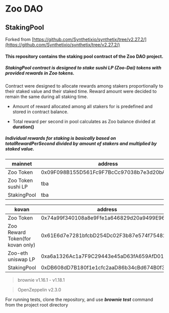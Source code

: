# Zoo DAO 
## StakingPool

Forked from 
[https://github.com/Synthetixio/synthetix/tree/v2.27.2/](https://github.com/Synthetixio/synthetix/tree/v2.27.2/)

#### This repository contains the staking pool contract of the Zoo DAO project.

##### StakingPool contract is designed to stake sushi LP (Zoo-Dai) tokens with provided rewards in Zoo tokens.

Contract were designed to allocate rewards among stakers proportionally to their staked value and their staked time.
Reward amount were decided to remain the same during all staking time.

* Amount of reward allocated among all stakers for is predefined and stored in contract balance.

* Total reward per second in pool calculates as Zoo balance divided at **duration()**


##### Individual rewards for staking is basically based on totalRewardPerSecond divided by amount of stakers and multiplied by staked value.

| mainnet | address |
| --- | --- |
| Zoo Token | 0x09F098B155D561Fc9F7BcCc97038b7e3d20bAF74 |
| Zoo Token sushi LP | tba |
| StakingPool | tba |

| kovan | address |
| --- | --- |
| Zoo Token | 0x74a99f340108a8e9Ffe1a646829d20a9499E9687 |
| Zoo Reward Token(for kovan only) | 0x61E6d7e7281bfcbD254Dc02F3b87e574f754826c |
| Zoo-eth uniswap LP | 0xa6a1326Ac1a7F9C29443e45aD63fA659AfD01d4d |
| StakingPool | 0xDB608dD7B180f1e1cfc2aaD86b34cBd674B0f3B7 |

> brownie  v1.16.1 - v1.18.1

> OpenZeppelin  v2.3.0

For running tests, clone the repository, and use ***brownie test*** command from the project root directory